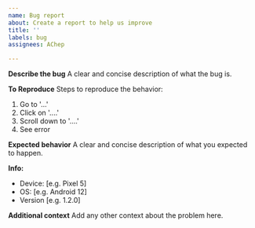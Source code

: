 ```yaml
---
name: Bug report
about: Create a report to help us improve
title: ''
labels: bug
assignees: AChep

---
```


**Describe the bug**
A clear and concise description of what the bug is.

**To Reproduce**
Steps to reproduce the behavior:
1. Go to '...'
2. Click on '....'
3. Scroll down to '....'
4. See error

**Expected behavior**
A clear and concise description of what you expected to happen.

**Info:**
 - Device: [e.g. Pixel 5]
 - OS: [e.g. Android 12]
 - Version [e.g. 1.2.0]

**Additional context**
Add any other context about the problem here.
